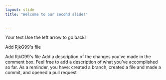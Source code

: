 ```yaml
---
layout: slide
title: "Welcome to our second slide!"


---
```

Your text
Use the left arrow to go back!

Add RjkG99's file

Add RjkG99's file
Add a description of the changes you've made in the comment box. Feel free to add a description of what you’ve accomplished so far. As a reminder, you have: created a branch, created a file and made a commit, and opened a pull request

